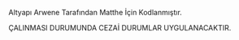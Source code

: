 Altyapı Arwene Tarafından Matthe İçin Kodlanmıştır.

ÇALINMASI DURUMUNDA CEZAİ DURUMLAR UYGULANACAKTIR.